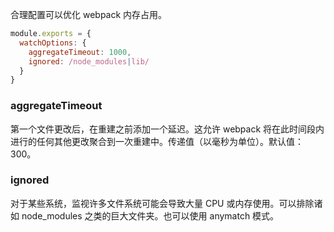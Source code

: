 合理配置可以优化 webpack 内存占用。

```js
module.exports = {
  watchOptions: {
    aggregateTimeout: 1000,
    ignored: /node_modules|lib/
  }
}
```

### aggregateTimeout

第一个文件更改后，在重建之前添加一个延迟。这允许 webpack 将在此时间段内进行的任何其他更改聚合到一次重建中。传递值（以毫秒为单位）。默认值：300。

### ignored

对于某些系统，监视许多文件系统可能会导致大量 CPU 或内存使用。可以排除诸如 node_modules 之类的巨大文件夹。也可以使用 anymatch 模式。
